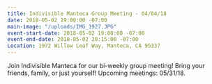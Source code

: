 ```yaml
---
title: Indivisible Manteca Group Meeting - 04/04/18
date: 2018-05-02 19:00:00 -07:00
main-image: "/uploads/IMG_1927.JPG"
event-start-date: 2018-05-02 19:00:00 -07:00
event-end-date: 2018-05-02 20:15:00 -07:00
Location: 1972 Willow Leaf Way, Manteca, CA 95337
---
```


Join Indivisible Manteca for our bi-weekly group meeting! Bring your friends, family, or just yourself!  Upcoming meetings: 05/31/18.
